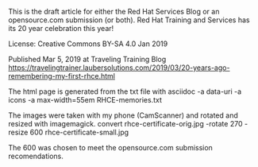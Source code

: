 This is the draft article for either the Red Hat Services Blog or an opensource.com submission (or both). Red Hat Training and Services has its 20 year celebration this year!

License: Creative Commons BY-SA 4.0
Jan 2019

Published Mar 5, 2019 at Traveling Training Blog
https://travelingtrainer.laubersolutions.com/2019/03/20-years-ago-remembering-my-first-rhce.html


The html page is generated from the txt file with
asciidoc -a data-uri -a icons -a max-width=55em RHCE-memories.txt 

The images were taken with my phone (CamScanner) and rotated and resized with
imagemagick. 
convert rhce-certificate-orig.jpg -rotate 270 -resize 600 rhce-certificate-small.jpg 

The 600 was chosen to meet the opensource.com submission recomendations.



